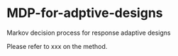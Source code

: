# MDP-for-adptive-designs

Markov decision process for response adaptive designs

Please refer to xxx on the method.
